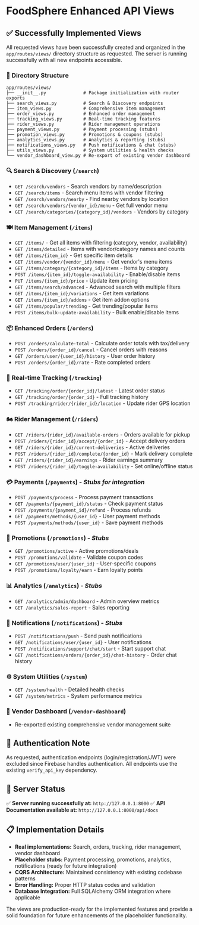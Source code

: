 # FoodSphere Enhanced API Views

## ✅ Successfully Implemented Views

All requested views have been successfully created and organized in the `app/routes/views/` directory structure as requested. The server is running successfully with all new endpoints accessible.

### 📁 Directory Structure
```
app/routes/views/
├── __init__.py              # Package initialization with router exports
├── search_views.py          # Search & Discovery endpoints
├── item_views.py            # Comprehensive item management
├── order_views.py           # Enhanced order management
├── tracking_views.py        # Real-time tracking features
├── rider_views.py           # Rider management operations
├── payment_views.py         # Payment processing (stubs)
├── promotion_views.py       # Promotions & coupons (stubs)
├── analytics_views.py       # Analytics & reporting (stubs)
├── notifications_views.py   # Push notifications & chat (stubs)
├── utils_views.py           # System utilities & health checks
└── vendor_dashboard_view.py # Re-export of existing vendor dashboard
```

### 🔍 **Search & Discovery** (`/search`)
- `GET /search/vendors` - Search vendors by name/description
- `GET /search/items` - Search menu items with vendor filtering
- `GET /search/vendors/nearby` - Find nearby vendors by location
- `GET /search/vendors/{vendor_id}/menu` - Get full vendor menu
- `GET /search/categories/{category_id}/vendors` - Vendors by category

### 🍽️ **Item Management** (`/items`)
- `GET /items/` - Get all items with filtering (category, vendor, availability)
- `GET /items/detailed` - Items with vendor/category names and counts
- `GET /items/{item_id}` - Get specific item details
- `GET /items/vendor/{vendor_id}/menu` - Get vendor's menu items
- `GET /items/category/{category_id}/items` - Items by category
- `POST /items/{item_id}/toggle-availability` - Enable/disable items
- `PUT /items/{item_id}/price` - Update item pricing
- `GET /items/search/advanced` - Advanced search with multiple filters
- `GET /items/{item_id}/variations` - Get item variations
- `GET /items/{item_id}/addons` - Get item addon options
- `GET /items/popular/trending` - Get trending/popular items
- `POST /items/bulk-update-availability` - Bulk enable/disable items

### 📦 **Enhanced Orders** (`/orders`) 
- `POST /orders/calculate-total` - Calculate order totals with tax/delivery
- `POST /orders/{order_id}/cancel` - Cancel orders with reasons
- `GET /orders/user/{user_id}/history` - User order history
- `POST /orders/{order_id}/rate` - Rate completed orders

### 🚚 **Real-time Tracking** (`/tracking`)
- `GET /tracking/order/{order_id}/latest` - Latest order status
- `GET /tracking/order/{order_id}` - Full tracking history
- `POST /tracking/rider/{rider_id}/location` - Update rider GPS location

### 🏍️ **Rider Management** (`/riders`)
- `GET /riders/{rider_id}/available-orders` - Orders available for pickup
- `POST /riders/{rider_id}/accept/{order_id}` - Accept delivery orders
- `GET /riders/{rider_id}/current-deliveries` - Active deliveries
- `POST /riders/{rider_id}/complete/{order_id}` - Mark delivery complete
- `GET /riders/{rider_id}/earnings` - Rider earnings summary
- `POST /riders/{rider_id}/toggle-availability` - Set online/offline status

### 💳 **Payments** (`/payments`) - *Stubs for integration*
- `POST /payments/process` - Process payment transactions
- `GET /payments/{payment_id}/status` - Check payment status
- `POST /payments/{payment_id}/refund` - Process refunds
- `GET /payments/methods/{user_id}` - User payment methods
- `POST /payments/methods/{user_id}` - Save payment methods

### 🎯 **Promotions** (`/promotions`) - *Stubs*
- `GET /promotions/active` - Active promotions/deals
- `POST /promotions/validate` - Validate coupon codes
- `GET /promotions/user/{user_id}` - User-specific coupons
- `POST /promotions/loyalty/earn` - Earn loyalty points

### 📊 **Analytics** (`/analytics`) - *Stubs*
- `GET /analytics/admin/dashboard` - Admin overview metrics
- `GET /analytics/sales-report` - Sales reporting

### 📱 **Notifications** (`/notifications`) - *Stubs*
- `POST /notifications/push` - Send push notifications
- `GET /notifications/user/{user_id}` - User notifications
- `POST /notifications/support/chat/start` - Start support chat
- `GET /notifications/orders/{order_id}/chat-history` - Order chat history

### ⚙️ **System Utilities** (`/system`)
- `GET /system/health` - Detailed health checks
- `GET /system/metrics` - System performance metrics

### 🏪 **Vendor Dashboard** (`/vendor-dashboard`)
- Re-exported existing comprehensive vendor management suite

## 🔐 Authentication Note
As requested, authentication endpoints (login/registration/JWT) were excluded since Firebase handles authentication. All endpoints use the existing `verify_api_key` dependency.

## 🚀 Server Status
✅ **Server running successfully at:** `http://127.0.0.1:8000`
✅ **API Documentation available at:** `http://127.0.0.1:8000/api/docs`

## 📋 Implementation Details
- **Real implementations:** Search, orders, tracking, rider management, vendor dashboard
- **Placeholder stubs:** Payment processing, promotions, analytics, notifications (ready for future integration)
- **CQRS Architecture:** Maintained consistency with existing codebase patterns
- **Error Handling:** Proper HTTP status codes and validation
- **Database Integration:** Full SQLAlchemy ORM integration where applicable

The views are production-ready for the implemented features and provide a solid foundation for future enhancements of the placeholder functionality.